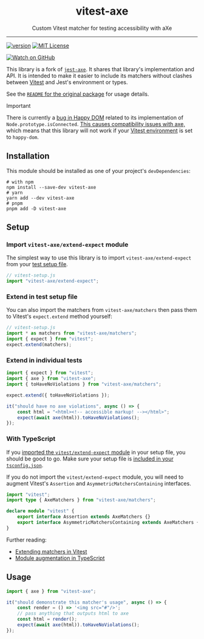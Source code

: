 <div align="center">
<h1>vitest-axe</h1>

<p>Custom Vitest matcher for testing accessibility with aXe</p>

</div>

---

<!-- prettier-ignore-start -->
[![version][version-badge]][package]
[![MIT License][license-badge]][license]

[![Watch on GitHub][github-watch-badge]][github-watch]
<!-- prettier-ignore-end -->

This library is a fork of [`jest-axe`](https://github.com/nickcolley/jest-axe).
It shares that library's implementation and API. It is intended to make it
easier to include its matchers without clashes between [Vitest][vitest] and
Jest's environment or types.

See the [`README` for the original package](https://github.com/nickcolley/jest-axe/blob/main/README.md) for usage details.

> [!IMPORTANT]
> There is currently a [bug in Happy DOM](https://github.com/capricorn86/happy-dom/issues/978) related to its implementation of `Node.prototype.isConnected`. [This causes compatibility issues with axe,](https://github.com/dequelabs/axe-core/issues/4087) which means that this library will not work if your [Vitest environment](https://vitest.dev/guide/environment.html#test-environment) is set to `happy-dom`.

## Installation

This module should be installed as one of your project's `devDependencies`:

```shell
# with npm
npm install --save-dev vitest-axe
# yarn
yarn add --dev vitest-axe
# pnpm
pnpm add -D vitest-axe
```

## Setup

### Import `vitest-axe/extend-expect` module

The simplest way to use this library is to import `vitest-axe/extend-expect`
from your [test setup file][test setup file].

```js
// vitest-setup.js
import "vitest-axe/extend-expect";
```

### Extend in test setup file

You can also import the matchers from `vitest-axe/matchers` then pass them to
Vitest's `expect.extend` method yourself:

```js
// vitest-setup.js
import * as matchers from "vitest-axe/matchers";
import { expect } from "vitest";
expect.extend(matchers);
```

### Extend in individual tests

```ts
import { expect } from "vitest";
import { axe } from "vitest-axe";
import { toHaveNoViolations } from "vitest-axe/matchers";

expect.extend({ toHaveNoViolations });

it("should have no axe violations", async () => {
	const html = "<html><!-- accessible markup! --></html>";
	expect(await axe(html)).toHaveNoViolations();
});
```

### With TypeScript

If you [imported the `vitest/extend-expect` module](#import-vitest-axeextend-expect-module)
in your setup file, you should be good to go. Make sure your setup file is
[included in your `tsconfig.json`](https://www.typescriptlang.org/tsconfig#include).

If you do not import the `vitest/extend-expect` module, you will need to augment Vitest's `Assertion` and `AsymmetricMatchersContaining` interfaces.

```ts
import "vitest";
import type { AxeMatchers } from "vitest-axe/matchers";

declare module "vitest" {
	export interface Assertion extends AxeMatchers {}
	export interface AsymmetricMatchersContaining extends AxeMatchers {}
}
```

Further reading:

- [Extending matchers in Vitest](https://vitest.dev/guide/extending-matchers.html)
- [Module augmentation in TypeScript](https://www.typescriptlang.org/docs/handbook/declaration-merging.html#module-augmentation)

## Usage

```ts
import { axe } from "vitest-axe";

it("should demonstrate this matcher's usage", async () => {
	const render = () => '<img src="#"/>';
	// pass anything that outputs html to axe
	const html = render();
	expect(await axe(html)).toHaveNoViolations();
});
```

<!-- prettier-ignore-start -->
[vitest]: https://vitest.dev/
[test setup file]: https://vitest.dev/config/#setupfiles
[version-badge]: https://img.shields.io/npm/v/vitest-axe.svg?style=flat-square
[package]: https://www.npmjs.com/package/vitest-axe
[license-badge]: https://img.shields.io/npm/l/vitest-axe.svg?style=flat-square
[license]: https://github.com/chaance/vitest-axe/blob/main/LICENSE
[github-watch-badge]: https://img.shields.io/github/watchers/chaance/vitest-axe.svg?style=social
[github-watch]: https://github.com/chaance/vitest-axe/watchers
<!-- prettier-ignore-end -->
